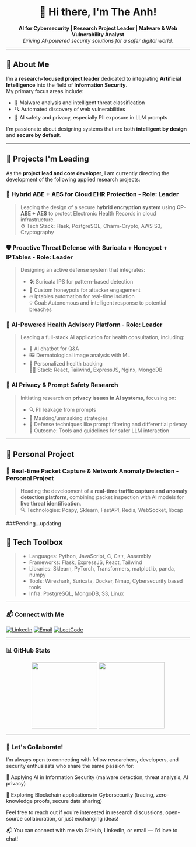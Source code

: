 <h1 align="center">👋 Hi there, I'm The Anh!</h1>

<p align="center">
  <b>AI for Cybersecurity | Research Project Leader | Malware & Web Vulnerability Analyst</b><br>
  <i>Driving AI-powered security solutions for a safer digital world.</i>
</p>

---

## 🔬 About Me

I’m a <b>research-focused project leader</b> dedicated to integrating <b>Artificial Intelligence</b> into the field of <b>Information Security</b>.  
My primary focus areas include:

- 🧠 Malware analysis and intelligent threat classification  
- 🔍 Automated discovery of web vulnerabilities  
- 🔐 AI safety and privacy, especially PII exposure in LLM prompts

I'm passionate about designing systems that are both <b>intelligent by design</b> and <b>secure by default</b>.

---

## 🚀 Projects I'm Leading

As the <b>project lead and core developer</b>, I am currently directing the development of the following applied research projects:

### 🏥 Hybrid ABE + AES for Cloud EHR Protection - Role: Leader
> Leading the design of a secure <b>hybrid encryption system</b> using <b>CP-ABE + AES</b> to protect Electronic Health Records in cloud infrastructure.  
> ⚙️ Tech Stack: Flask, PostgreSQL, Charm-Crypto, AWS S3, Cryptography

### 🛡️ Proactive Threat Defense with Suricata + Honeypot + IPTables - Role: Leader
> Designing an active defense system that integrates:  
> - 🛠️ Suricata IPS for pattern-based detection  
> - 🎯 Custom honeypots for attacker engagement  
> - 🔥 iptables automation for real-time isolation  
> 💡 Goal: Autonomous and intelligent response to potential breaches

### 🧬 AI-Powered Health Advisory Platform - Role: Leader
> Leading a full-stack AI application for health consultation, including:  
> - 🤖 AI chatbot for Q&A  
> - 🖼️ Dermatological image analysis with ML  
> - 🧠 Personalized health tracking  
> 👨‍💻 Stack: React, Tailwind, ExpressJS, Nginx, MongoDB

### 🔐 AI Privacy & Prompt Safety Research
> Initiating research on <b>privacy issues in AI systems</b>, focusing on:  
> - 🔍 PII leakage from prompts  
> - 🔏 Masking/unmasking strategies  
> - 🤫 Defense techniques like prompt filtering and differential privacy  
> 🎯 Outcome: Tools and guidelines for safer LLM interaction

---

## 🚀 Personal Project

### 📡 Real-time Packet Capture & Network Anomaly Detection - Personal Project
> Heading the development of a <b>real-time traffic capture and anomaly detection platform</b>, combining packet inspection with AI models for <b>live threat identification</b>.  
> 🔍 Technologies: Pcapy, Sklearn, FastAPI, Redis, WebSocket, libcap

###Pending...updating

## 🧰 Tech Toolbox


> - Languages: Python, JavaScript, C, C++, Assembly
> - Frameworks: Flask, ExpressJS, React, Tailwind
> - Libraries: Sklearn, PyTorch, Transformers, matplotlib, panda, numpy
> - Tools: Wireshark, Suricata, Docker, Nmap, Cybersecurity based tools
> - Infra: PostgreSQL, MongoDB, S3, Linux

---

### 📬 Connect with Me

[![LinkedIn](https://img.shields.io/badge/LinkedIn-blue?logo=linkedin&style=for-the-badge)](https://www.linkedin.com/in/theanhnguyen-cybersecurity/)
[![Email](https://img.shields.io/badge/theanhnguyen16025@gmail.com-D14836?style=for-the-badge&logo=gmail&logoColor=white)](mailto:theanhnguyen16025@gmail.com)
[![LeetCode](https://img.shields.io/badge/LeetCode-000?style=for-the-badge&logo=LeetCode&logoColor=yellow)](https://leetcode.com/u/eng6bear2wh5/)

---

### 📊 GitHub Stats

<div align="center">
  <img src="https://github-readme-stats.vercel.app/api?username=ursuswh-metamorphic&show_icons=true&theme=radical&count_private=true&custom_title=Nguyen%20The%20Anh's%20GitHub%20Stats" height="180" />
  <img src="https://github-readme-stats.vercel.app/api/top-langs/?username=ursuswh-metamorphic&layout=compact&theme=radical" height="180"/>
</div>

---



### 🤝 Let's Collaborate!
I’m always open to connecting with fellow researchers, developers, and security enthusiasts who share the same passion for:

🤖 Applying AI in Information Security (malware detection, threat analysis, AI privacy)

🔗 Exploring Blockchain applications in Cybersecurity (tracing, zero-knowledge proofs, secure data sharing)

Feel free to reach out if you're interested in research discussions, open-source collaboration, or just exchanging ideas!

📬 You can connect with me via GitHub, LinkedIn, or email — I’d love to chat!
